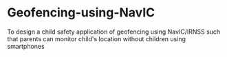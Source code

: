 # Geofencing-using-NavIC
To design a child safety application of geofencing using NavIC/IRNSS  such that parents can monitor child's location without children using smartphones
